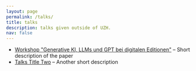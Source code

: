 ```yaml
---
layout: page
permalink: /talks/
title: talks
description: talks given outside of UZH.
nav: false
---
```


- [Workshop "Generative KI, LLMs und GPT bei digitalen Editionen"](../assets/pptx/LLMs_for_DH_2024_02_27_DFischer_MVolk.pptx) – Short description of the paper  
- [Talks Title Two](../assets/papers/paper2.pdf) – Another short description
